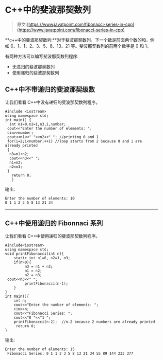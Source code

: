 # C++中的斐波那契数列

> 原文:[https://www.javatpoint.com/fibonacci-series-in-cpp](https://www.javatpoint.com/fibonacci-series-in-cpp)

**c++中的斐波那契数列:**对于斐波那契数列，下一个数是前面两个数的和，例如 0、1、1、2、3、5、8、13、21 等。斐波那契数列的前两个数字是 0 和 1。

有两种方法可以编写斐波那契数列程序:

*   无递归的斐波那契数列
*   使用递归的斐波那契数列

## C++中不带递归的斐波那契级数

让我们看看 C++中没有递归的斐波那契数列程序。

```
#include <iostream>
using namespace std;
int main() {
  int n1=0,n2=1,n3,i,number;  
 cout<<"Enter the number of elements: ";  
 cin>>number;  
 cout<<n1<<" "<<n2<<" "; //printing 0 and 1  
 for(i=2;i<number;++i) //loop starts from 2 because 0 and 1 are already printed  
 {  
  n3=n1+n2;  
  cout<<n3<<" ";  
  n1=n2;  
  n2=n3;  
 }  
   return 0;
   }

```

输出:

```
Enter the number of elements: 10
0 1 1 2 3 5 8 13 21 34 

```

* * *

## C++中使用递归的 Fibonnaci 系列

让我们看看 C++中使用递归的斐波那契数列程序。

```
#include<iostream>  
using namespace std;    
void printFibonacci(int n){  
    static int n1=0, n2=1, n3;  
    if(n>0){  
         n3 = n1 + n2;  
         n1 = n2;  
         n2 = n3;  
 cout<<n3<<" ";  
         printFibonacci(n-1);  
    }  
}  
int main(){  
    int n;  
    cout<<"Enter the number of elements: ";  
    cin>>n;  
    cout<<"Fibonacci Series: ";  
    cout<<"0 "<<"1 ";
    printFibonacci(n-2);  //n-2 because 2 numbers are already printed  
     return 0;
}

```

输出:

```
Enter the number of elements: 15 
 Fibonacci Series: 0 1 1 2 3 5 8 13 21 34 55 89 144 233 377

```